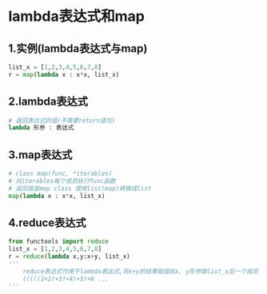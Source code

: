 # lambda表达式和map

## 1.实例(lambda表达式与map)
```python
list_x = [1,2,3,4,5,6,7,8]
r = map(lambda x : x*x, list_x)
```

## 2.lambda表达式
```python
# 返回表达式的值(不需要return语句)
lambda 形参 : 表达式
```

## 3.map表达式
```python
# class map(func, *iterables)
# 对iterables每个成员执行func函数
# 返回值是map class 使用list(map)转换成list
map(lambda x : x*x, list_x)
```

## 4.reduce表达式
```python
from functools import reduce
list_x = [1,2,3,4,5,6,7,8]
r = reduce(lambda x,y:x+y, list_x)
'''
    reduce表达式作用于lambda表达式,将x+y的结果赋值给x, y形参取list_x后一个成员
    (((((1+2)+3)+4)+5)+6 ...
'''
```